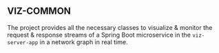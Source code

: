 ## VIZ-COMMON

The project provides all the necessary classes to visualize & monitor the request & response streams of a Spring Boot microservice in the `viz-server-app` in a network graph in real time. 
